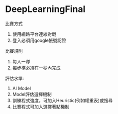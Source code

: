 # DeepLearningFinal

比賽方式
1. 使用網路平台連線對戰
2. 登入必須用google帳號認證

比賽規則
1. 每人一隊
2. 每步棋必須在一秒內完成

評估水準:
1. AI Model
2. Model評估選擇機制
3. 訓練程式強度，可加入Heuristic(例如權重表)或搜尋
4. 比賽程式可加入選擇著點機制
